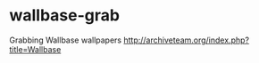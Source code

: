wallbase-grab
=============

Grabbing Wallbase wallpapers http://archiveteam.org/index.php?title=Wallbase
